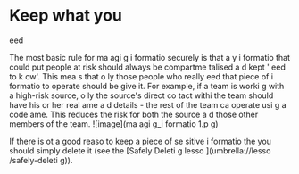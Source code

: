 [Title]: # (Сохранить то, что вам нужно)
[Order]: # (0)

# Keep what you 
eed

The most basic rule for ma
agi
g i
formatio
 securely is that a
y i
formatio
 that could put people at risk should always be compartme
talised a
d kept '
eed to k
ow'. This mea
s that o
ly those people who really 
eed that piece of i
formatio
 to operate should be give
 it. For example, if a team is worki
g with a high-risk source, o
ly the source's direct co
tact withi
 the team should have his or her real 
ame a
d details - the rest of the team ca
 operate usi
g a code 
ame. This reduces the risk for both the source a
d those other members of the team.
![image](ma
agi
g_i
formatio
1.p
g)

If there is 
ot a good reaso
 to keep a piece of se
sitive i
formatio
 the
 you should simply delete it (see the [Safely Deleti
g lesso
](umbrella://lesso
/safely-deleti
g)).